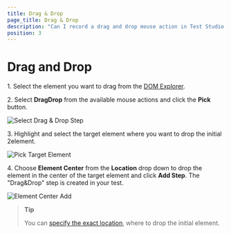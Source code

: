```yaml
---
title: Drag & Drop
page_title: Drag & Drop
description: "Can I record a drag and drop mouse action in Test Studio. Drag and drop elements in test execution without code. Codeless drag and drop (Drag & Drop)."
position: 3
---
```

# Drag and Drop

1.&nbsp;Select the element you want to drag from the <a href="/getting-started/test-recording/overview" target="_blank">DOM Explorer</a>.

2.&nbsp;Select **DragDrop** from the available mouse actions and click the **Pick** button.

![Select Drag & Drop Step][1]

3.&nbsp;Highlight and select the target element where you want to drop the initial 2element.

![Pick Target Element][2]

4.&nbsp;Choose **Element Center** from the **Location** drop down to drop the element in the center of the target element and click **Add Step**. The "Drag&Drop" step is created in your test.

![Element Center Add][3]

> **Tip**
>
> You can <a href="/features/recorder/advanced-recording-tools/element-steps/actions/mouse-actions#specific-location" target="_blank">specify the exact location</a>, where to drop the initial element.

[1]: /img/features/recorder/advanced-recording-tools/element-steps/actions/drag-and-drop/fig1.png
[2]: /img/features/recorder/advanced-recording-tools/element-steps/actions/drag-and-drop/fig2.png
[3]: /img/features/recorder/advanced-recording-tools/element-steps/actions/drag-and-drop/fig3.png
